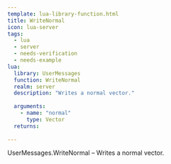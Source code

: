 ```yaml
---
template: lua-library-function.html
title: WriteNormal
icon: lua-server
tags:
  - lua
  - server
  - needs-verification
  - needs-example
lua:
  library: UserMessages
  function: WriteNormal
  realm: server
  description: "Writes a normal vector."
  
  arguments:
    - name: "normal"
      type: Vector
  returns:
    
---
```


<div class="lua__search__keywords">
UserMessages.WriteNormal &#x2013; Writes a normal vector.
</div>
